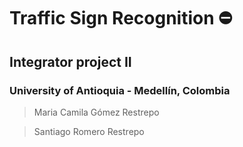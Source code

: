 # Traffic Sign Recognition :no_entry:

## Integrator project II
### University of Antioquia - Medellín, Colombia

> Maria Camila Gómez Restrepo

> Santiago Romero Restrepo
